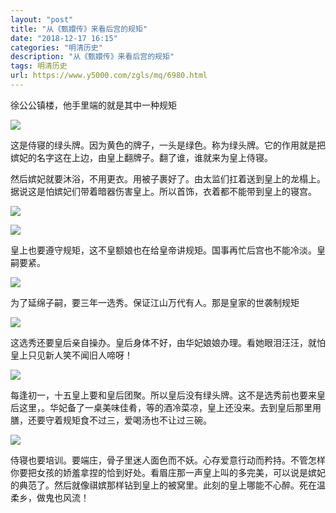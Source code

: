 ```yaml
---
layout: "post"
title: "从《甄嬛传》来看后宫的规矩"
date: "2018-12-17 16:15"
categories: "明清历史"
description: "从《甄嬛传》来看后宫的规矩"
tags: 明清历史
url: https://www.y5000.com/zgls/mq/6980.html
---
```






徐公公镇楼，他手里端的就是其中一种规矩

![](https://img.y5000.com/uploads/allimg/161212/8-161212103044W2.jpg)

这是侍寝的绿头牌。因为黄色的牌子，一头是绿色。称为绿头牌。它的作用就是把嫔妃的名字这在上边，由皇上翻牌子。翻了谁，谁就来为皇上侍寝。

然后嫔妃就要沐浴，不用更衣。用被子裹好了。由太监们扛着送到皇上的龙榻上。据说这是怕嫔妃们带着暗器伤害皇上。所以首饰，衣着都不能带到皇上的寝宫。

![](https://img.y5000.com/uploads/allimg/161212/8-161212103056109.jpg)

![](https://img.y5000.com/uploads/allimg/161212/8-161212103105456.jpg)

皇上也要遵守规矩，这不皇额娘也在给皇帝讲规矩。国事再忙后宫也不能冷淡。皇嗣要紧。

![](https://img.y5000.com/uploads/allimg/161212/8-161212103116201.jpg)

为了延绵子嗣，要三年一选秀。保证江山万代有人。那是皇家的世袭制规矩

![](https://img.y5000.com/uploads/allimg/161212/8-161212103125414.jpg)

这选秀还要皇后亲自操办。皇后身体不好，由华妃娘娘办理。看她眼泪汪汪，就怕皇上只见新人笑不闻旧人啼呀！

![](https://img.y5000.com/uploads/allimg/161212/8-161212103135620.jpg)

每逢初一，十五皇上要和皇后团聚。所以皇后没有绿头牌。这不是选秀前也要来皇后这里，。华妃备了一桌美味佳肴，等的酒冷菜凉，皇上还没来。去到皇后那里用膳，还要守着规矩食不过三，爱喝汤也不让过三碗。

![](https://img.y5000.com/uploads/allimg/161212/8-161212103145461.jpg)

侍寝也要培训。要端庄，骨子里迷人面色而不妖。心存爱意行动而矜持。不管怎样你要把女孩的娇羞拿捏的恰到好处。看眉庄那一声皇上叫的多完美，可以说是嫔妃的典范了。然后就像祺嫔那样钻到皇上的被窝里。此刻的皇上哪能不心醉。死在温柔乡，做鬼也风流！
